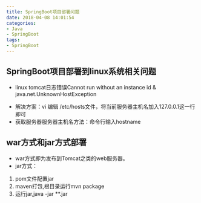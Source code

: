 ```yaml
---
title: SpringBoot项目部署问题
date: 2018-04-08 14:01:54
categories:
- Java
- SpringBoot
tags:
- SpringBoot
---
```


## SpringBoot项目部署到linux系统相关问题
- linux tomcat日志错误Cannot run without an instance id & java.net.UnknownHostException
* 解决方案：vi 编辑  /etc/hosts文件，将当前服务器主机名加入127.0.0.1这一行即可
* 获取服务器服务器主机名方法：命令行输入hostname
<!--more-->

## war方式和jar方式部署
- war方式即为发布到Tomcat之类的web服务器。
- jar方式：
1. pom文件配置<packaging>jar</packaging>
2. maven打包,根目录运行mvn package
3. 运行jar,java -jar **.jar
